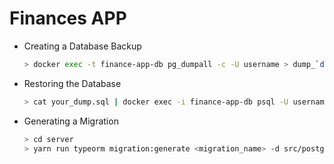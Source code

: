 # Finances APP

- Creating a Database Backup

  ```bash
  > docker exec -t finance-app-db pg_dumpall -c -U username > dump_`date +%Y-%m-%d"_"%H_%M_%S`.sql
  ```

- Restoring the Database
  ```bash
  > cat your_dump.sql | docker exec -i finance-app-db psql -U username -d database
  ```

* Generating a Migration
  ```bash
  > cd server
  > yarn run typeorm migration:generate <migration_name> -d src/postgresDB.ts
  ```
